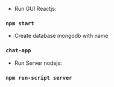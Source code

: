 - Run GUI Reactjs:
### `npm start`


- Create database mongodb with name
### `chat-app`


- Run Server nodejs:
### `npm run-script server`